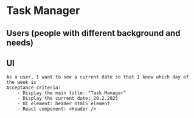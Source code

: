 # Task Manager

## Users (people with different background and needs)

## UI

    As a user, I want to see a current date so that I know which day of the week is
    Acceptance criteria:
        - Display the main title: "Task Manager"
        - Display the current date: 20.2.2025
        - UI element: header html5 element
        - React component: <Header />
